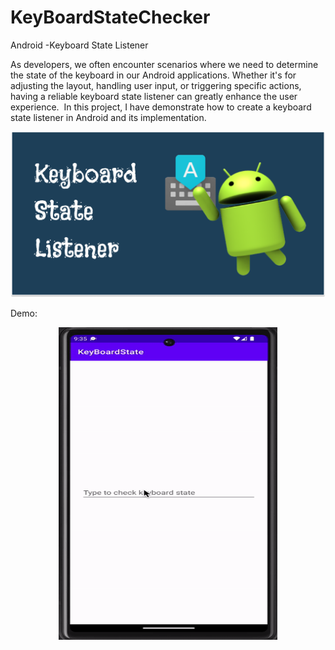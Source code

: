 # KeyBoardStateChecker
Android -Keyboard State Listener

As developers, we often encounter scenarios where we need to determine the state of the keyboard in our Android applications.
Whether it's for adjusting the layout, handling user input, or triggering specific actions, having a 
reliable keyboard state listener can greatly enhance the user experience. 
In this project, I have demonstrate how to create a keyboard state listener in Android and its implementation.
<p align="center">
<img src="https://github.com/Shakibaenur/KeyBoardStateChecker/blob/master/resource/header.png" width="550" title="Keyboard State Listener">
</p>
Demo:
<p align="center">
<img src="https://github.com/Shakibaenur/KeyBoardStateChecker/blob/master/resource/demo.gif" width=350" height="500" title="Demo">
</p>
